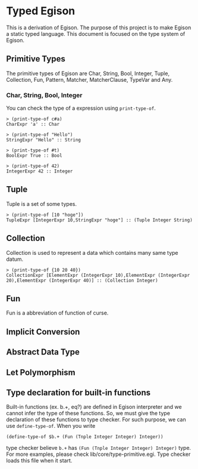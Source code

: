 # Typed Egison
This is a derivation of Egison.
The purpose of this project is to make Egison a static typed language.
This document is focused on the type system of Egison.

## Primitive Types
The primitive types of Egison are
Char, String, Bool, Integer, Tuple, Collection, Fun, Pattern, Matcher, MatcherClause, TypeVar and Any.

### Char, String, Bool, Integer
You can check the type of a expression using `print-type-of`.  
```
> (print-type-of c#a)
CharExpr 'a' :: Char

> (print-type-of "Hello")
StringExpr "Hello" :: String

> (print-type-of #t)
BoolExpr True :: Bool

> (print-type-of 42)
IntegerExpr 42 :: Integer
```
## Tuple
Tuple is a set of some types.
```
> (print-type-of [10 "hoge"])
TupleExpr [IntegerExpr 10,StringExpr "hoge"] :: (Tuple Integer String)
```

## Collection
Collection is used to represent a data which contains many same type datum.
```
> (print-type-of {10 20 40})
CollectionExpr [ElementExpr (IntegerExpr 10),ElementExpr (IntegerExpr 20),ElementExpr (IntegerExpr 40)] :: (Collection Integer)
```

## Fun
Fun is a abbreviation of function of curse.

## Implicit Conversion

## Abstract Data Type

## Let Polymorphism

## Type declaration for built-in functions
Built-in functions (ex. b.+, eq?) are defined in Egison interpreter
and we cannot infer the type of these functions.
So, we must give the type declaration of these functions to type checker.
For such purpose, we can use `define-type-of`.
When you write 
```
(define-type-of $b.+ (Fun (Tnple Integer Integer) Integer))
```
type checker believe `b.+` has `(Fun (Tnple Integer Integer) Integer)` type.
For more examples, please check lib/core/type-primitive.egi.
Type checker loads this file when it start.

